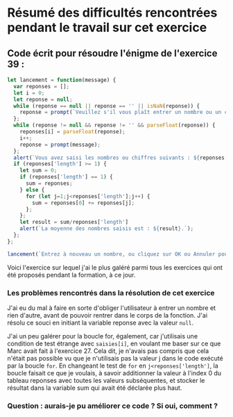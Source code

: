# Résumé des difficultés rencontrées pendant le travail sur cet exercice

## Code écrit pour résoudre l'énigme de l'exercice 39 :

```javascript
let lancement = function(message) {
  var reponses = [];
  let i = 0;
  let reponse = null;
  while (reponse == null || reponse == '' || isNaN(reponse)) {
    reponse = prompt(`Veuillez s'il vous plaît entrer un nombre ou un chiffre (uniquement) :`);
  };
  while (reponse != null && reponse != '' && parseFloat(reponse)) {
    reponses[i] = parseFloat(reponse);
    i++;
    reponse = prompt(message);
  };
  alert(`Vous avez saisi les nombres ou chiffres suivants : ${reponses.join(' ')}.`)
  if (reponses['length'] >= 1) {
    let sum = 0;
    if (reponses['length'] == 1) {
      sum = reponses;
    } else {
      for (let j=1;j<reponses['length'];j++) {
        sum = reponses[0] += reponses[j];
      };
    };
    let result = sum/reponses['length']
    alert(`La moyenne des nombres saisis est : ${result}.`);
  };
};

lancement(`Entrez à nouveau un nombre, ou cliquez sur OK ou Annuler pour lancer l'opération de calcul de la moyenne :`);
```

Voici l'exercice sur lequel j'ai le plus galéré parmi tous les exercices qui ont été proposés pendant la formation, à ce jour.

### Les problèmes rencontrés dans la résolution de cet exercice

J'ai eu du mal à faire en sorte d'obliger l'utilisateur à entrer un nombre et rien d'autre, avant de pouvoir rentrer dans le corps de la fonction. J'ai résolu ce souci en initiant la variable reponse avec la valeur <code>null</code>.

J'ai un peu galérer pour la boucle for, également, car j'utilisais une condition de test étrange avec <code>saisies[i]</code>, en voulant me baser sur ce que Marc avait fait à l'exercice 27. Cela dit, je n'avais pas compris que cela n'était pas possible vu que je n'utilisais pas la valeur j dans le code exécuté par la boucle <code>for</code>. En changeant le test de <code>for</code> en <code>j<reponses['length']</code>, la boucle faisait ce que je voulais, à savoir additionner la valeur à l'index 0 du tableau reponses avec toutes les valeurs subséquentes, et stocker le résultat dans la variable sum qui avait été déclarée plus haut.

### Question : aurais-je pu améliorer ce code ? Si oui, comment ?

```javascript



```